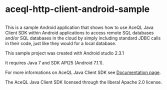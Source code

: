# aceql-http-client-android-sample
<img src="https://www.aceql.com/favicon.png" alt=""/>

This is a sample Android application that shows how to use AceQL Java Client SDK within Android applications to access remote SQL databases
and/or SQL databases in the cloud by simply including standard JDBC calls in their code, just like they would for a local database.

This sample project was created with Android studio 2.3.1

It requires Java 7 and SDK API25 (Android 7.1.1).

For more informations on AceQL Java Client SDK see <a href="https://www.aceql.com/documentation">Documentation page</a>. 

The AceQL Java Client SDK licensed through the liberal Apache 2.0 license.

